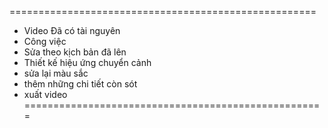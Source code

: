 =====================================================
- Video Đã có tài nguyên
- Công việc
- Sửa theo kịch bản đã lên
- Thiết kế hiệu ứng chuyển cảnh
- sửa lại màu sắc
- thêm những chi tiết còn sót
- xuất video
====================================================
